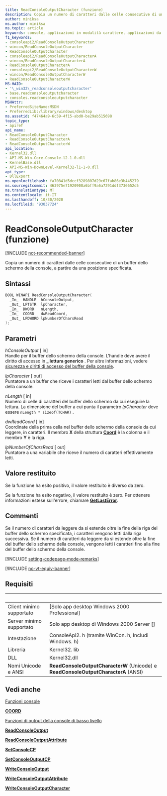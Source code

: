 ```yaml
---
title: ReadConsoleOutputCharacter (funzione)
description: Copia un numero di caratteri dalle celle consecutive di un buffer dello schermo della console, a partire da una posizione specificata.
author: miniksa
ms.author: miniksa
ms.topic: article
keywords: console, applicazioni in modalità carattere, applicazioni da riga di comando, applicazioni di terminale, api della console
f1_keywords:
- consoleapi2/ReadConsoleOutputCharacter
- wincon/ReadConsoleOutputCharacter
- ReadConsoleOutputCharacter
- consoleapi2/ReadConsoleOutputCharacterA
- wincon/ReadConsoleOutputCharacterA
- ReadConsoleOutputCharacterA
- consoleapi2/ReadConsoleOutputCharacterW
- wincon/ReadConsoleOutputCharacterW
- ReadConsoleOutputCharacterW
MS-HAID:
- '\_win32\_readconsoleoutputcharacter'
- base.readconsoleoutputcharacter
- consoles.readconsoleoutputcharacter
MSHAttr:
- PreferredSiteName:MSDN
- PreferredLib:/library/windows/desktop
ms.assetid: f47464a9-6c59-4f15-abd0-be29ab515698
topic_type:
- apiref
api_name:
- ReadConsoleOutputCharacter
- ReadConsoleOutputCharacterA
- ReadConsoleOutputCharacterW
api_location:
- Kernel32.dll
- API-MS-Win-Core-Console-l2-1-0.dll
- KernelBase.dll
- API-MS-Win-DownLevel-Kernel32-l1-1-0.dll
api_type:
- DllExport
ms.openlocfilehash: fa70841d5dccf3289807d29c67fab86e3b445279
ms.sourcegitcommit: 463975e71920908a6bff9a6a7291ddf3736652d5
ms.translationtype: MT
ms.contentlocale: it-IT
ms.lasthandoff: 10/30/2020
ms.locfileid: "93037724"
---
```

# <a name="readconsoleoutputcharacter-function"></a>ReadConsoleOutputCharacter (funzione)

[!INCLUDE [not-recommended-banner](./includes/not-recommended-banner.md)]

Copia un numero di caratteri dalle celle consecutive di un buffer dello schermo della console, a partire da una posizione specificata.

## <a name="syntax"></a>Sintassi

```C
BOOL WINAPI ReadConsoleOutputCharacter(
  _In_  HANDLE  hConsoleOutput,
  _Out_ LPTSTR  lpCharacter,
  _In_  DWORD   nLength,
  _In_  COORD   dwReadCoord,
  _Out_ LPDWORD lpNumberOfCharsRead
);
```

## <a name="parameters"></a>Parametri

*hConsoleOutput* \[ in\]  
Handle per il buffer dello schermo della console. L'handle deve avere il diritto di accesso in **\_ lettura generico** . Per altre informazioni, vedere [sicurezza e diritti di accesso del buffer della console](console-buffer-security-and-access-rights.md).

*lpCharacter* \[ out\]  
Puntatore a un buffer che riceve i caratteri letti dal buffer dello schermo della console.

*nLength* \[ in\]  
Numero di celle di caratteri del buffer dello schermo da cui eseguire la lettura. La dimensione del buffer a cui punta il parametro *lpCharacter* deve essere `nLength * sizeof(TCHAR)` .

*dwReadCoord* \[ in\]  
Coordinate della prima cella nel buffer dello schermo della console da cui leggere, in caratteri. Il membro **X** della struttura [**Coord**](coord-str.md) è la colonna e il membro **Y** è la riga.

*lpNumberOfCharsRead* \[ out\]  
Puntatore a una variabile che riceve il numero di caratteri effettivamente letti.

## <a name="return-value"></a>Valore restituito

Se la funzione ha esito positivo, il valore restituito è diverso da zero.

Se la funzione ha esito negativo, il valore restituito è zero. Per ottenere informazioni estese sull'errore, chiamare [**GetLastError**](https://msdn.microsoft.com/library/windows/desktop/ms679360).

## <a name="remarks"></a>Commenti

Se il numero di caratteri da leggere da si estende oltre la fine della riga del buffer dello schermo specificata, i caratteri vengono letti dalla riga successiva. Se il numero di caratteri da leggere da si estende oltre la fine del buffer dello schermo della console, vengono letti i caratteri fino alla fine del buffer dello schermo della console.

[!INCLUDE [setting-codepage-mode-remarks](./includes/setting-codepage-mode-remarks.md)]

[!INCLUDE [no-vt-equiv-banner](./includes/no-vt-equiv-banner.md)]

## <a name="requirements"></a>Requisiti

| &nbsp; | &nbsp; |
|-|-|
| Client minimo supportato | \[Solo app desktop Windows 2000 Professional\] |
| Server minimo supportato | Solo app desktop di Windows 2000 Server \[\] |
| Intestazione | ConsoleApi2. h (tramite WinCon. h, Includi Windows. h) |
| Libreria | Kernel32. lib |
| DLL | Kernel32.dll |
| Nomi Unicode e ANSI | **ReadConsoleOutputCharacterW** (Unicode) e **ReadConsoleOutputCharacterA** (ANSI) |

## <a name="see-also"></a>Vedi anche

[Funzioni console](console-functions.md)

[**COORD**](coord-str.md)

[Funzioni di output della console di basso livello](low-level-console-output-functions.md)

[**ReadConsoleOutput**](readconsoleoutput.md)

[**ReadConsoleOutputAttribute**](readconsoleoutputattribute.md)

[**SetConsoleCP**](setconsolecp.md)

[**SetConsoleOutputCP**](setconsoleoutputcp.md)

[**WriteConsoleOutput**](writeconsoleoutput.md)

[**WriteConsoleOutputAttribute**](writeconsoleoutputattribute.md)

[**WriteConsoleOutputCharacter**](writeconsoleoutputcharacter.md)
